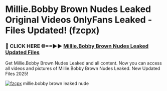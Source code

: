 # Millie.Bobby Brown Nudes Leaked Original Videos 0nlyFans Leaked - Files Updated! (fzcpx)

<h3>🔴 CLICK HERE 🌐==►► <a href="https://tinyurl.com/5h6xmrr3" rel="nofollow">Millie.Bobby Brown Nudes Leaked Updated Files</a></h3>

Get Millie.Bobby Brown Nudes Leaked and all content. Now you can access all videos and pictures of Millie.Bobby Brown Nudes Leaked. New Updated Files 2025!

[![fzcpx](https://i.imgur.com/KVD873Z.gif)](https://tinyurl.com/5h6xmrr3)
millie.bobby brown leaked nude